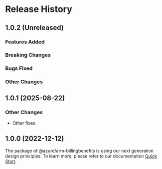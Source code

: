 # Release History

## 1.0.2 (Unreleased)

### Features Added

### Breaking Changes

### Bugs Fixed

### Other Changes

## 1.0.1 (2025-08-22)

### Other Changes

  - Other fixes

## 1.0.0 (2022-12-12)

The package of @azure/arm-billingbenefits is using our next generation design principles. To learn more, please refer to our documentation [Quick Start](https://aka.ms/azsdk/js/mgmt/quickstart ).
